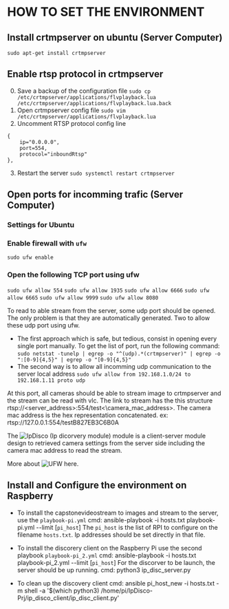 # HOW TO SET THE ENVIRONMENT

## Install crtmpserver on ubuntu (Server Computer)
`sudo apt-get install crtmpserver`

## Enable rtsp protocol in crtmpserver
0. Save a backup of the configuration file
`sudo cp /etc/crtmpserver/applications/flvplayback.lua /etc/crtmpserver/applications/flvplayback.lua.back`
1. Open crtmpserver config file
`sudo vim /etc/crtmpserver/applications/flvplayback.lua`
2. Uncomment RTSP protocol config line
```
{
	ip="0.0.0.0",
	port=554,
	protocol="inboundRtsp"
},
```

3. Restart the server
`sudo systemctl restart crtmpserver`

## Open ports for incomming trafic (Server Computer)
### Settings for Ubuntu
### Enable firewall with `ufw`
`sudo ufw enable`

### Open the following TCP port using ufw
`sudo ufw allow 554`
`sudo ufw allow 1935`
`sudo ufw allow 6666`
`sudo ufw allow 6665`
`sudo ufw allow 9999`
`sudo ufw allow 8080`

To read to able stream from the server, some udp port should be opened. The only problem is that they are automatically generated. Two to allow these udp port using ufw.
- The first approach which is safe, but tedious, consist in opening every single port manually. To get the list of port, run the following command:
`sudo netstat -tunelp | egrep -o "^(udp).*(crtmpserver)" | egrep -o ":[0-9]{4,5}" | egrep -o "[0-9]{4,5}"`
- The second way is to allow all incomming udp communication to the server local address
`sudo ufw allow from 192.168.1.0/24 to 192.168.1.11 proto udp`

At this port, all cameras should be able to stream image to crtmpserver and the stream can be read with vlc. The link to stream has the this structure rtsp://\<server_address\>:554/test<\camera_mac_address\>. The camera mac address is the hex representation concatenated. ex: rtsp://127.0.0.1:554/testB827EB3C6B0A

The ![IpDisco](http://dev.camertronix.com/Immersion-Grp/IpDisco-Prj) (Ip dicorvery module) module is a client-server module design to retrieved camera settings from the server side including the camera mac address to read the stream.

More about ![UFW here](https://help.ubuntu.com/community/UFW).

## Install and Configure the environment on Raspberry
- To install the capstonevideostream to images and stream to the server, use the `playbook-pi.yml`
  cmd: ansible-playbook -i hosts.txt playbook-pi.yml --limit [`pi_host`]
  The `pi_host` is the list of RPI to configure on the filename `hosts.txt`. Ip addresses should be set directly in that file.

- To install the discorery client on the Raspberry Pi use the second playbook `playbook-pi_2.yml`
   cmd: ansible-playbook -i hosts.txt playbook-pi_2.yml --limit [`pi_host`]
   For the discorver to be launch, the server should be up running.
   cmd:  python3 ip_disc_server.py

- To clean up the discovery client
   cmd: ansible pi_host_new -i hosts.txt -m shell -a '$(which python3) /home/pi/IpDisco-Prj/ip_disco_client/ip_disc_client.py'
   
   
   

